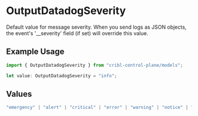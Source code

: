 # OutputDatadogSeverity

Default value for message severity. When you send logs as JSON objects, the event's '__severity' field (if set) will override this value.

## Example Usage

```typescript
import { OutputDatadogSeverity } from "cribl-control-plane/models";

let value: OutputDatadogSeverity = "info";
```

## Values

```typescript
"emergency" | "alert" | "critical" | "error" | "warning" | "notice" | "info" | "debug"
```